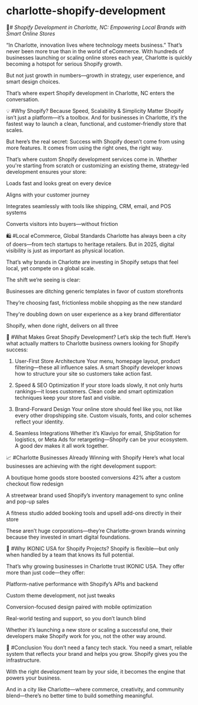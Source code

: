 # charlotte-shopify-development

🚀# *Shopify Development in Charlotte, NC: Empowering Local Brands with Smart Online Stores*

“In Charlotte, innovation lives where technology meets business.”
That’s never been more true than in the world of eCommerce. With hundreds of businesses launching or scaling online stores each year, Charlotte is quickly becoming a hotspot for serious Shopify growth.

But not just growth in numbers—growth in strategy, user experience, and smart design choices.

That’s where expert Shopify development in Charlotte, NC enters the conversation.

💡 #Why Shopify? Because Speed, Scalability & Simplicity Matter
Shopify isn’t just a platform—it’s a toolbox. And for businesses in Charlotte, it’s the fastest way to launch a clean, functional, and customer-friendly store that scales.

But here’s the real secret: Success with Shopify doesn’t come from using more features. It comes from using the right ones, the right way.

That’s where custom Shopify development services come in. Whether you're starting from scratch or customizing an existing theme, strategy-led development ensures your store:

Loads fast and looks great on every device

Aligns with your customer journey

Integrates seamlessly with tools like shipping, CRM, email, and POS systems

Converts visitors into buyers—without friction

🛍️ #Local eCommerce, Global Standards
Charlotte has always been a city of doers—from tech startups to heritage retailers. But in 2025, digital visibility is just as important as physical location.

That’s why brands in Charlotte are investing in Shopify setups that feel local, yet compete on a global scale.

The shift we’re seeing is clear:

Businesses are ditching generic templates in favor of custom storefronts

They’re choosing fast, frictionless mobile shopping as the new standard

They're doubling down on user experience as a key brand differentiator

Shopify, when done right, delivers on all three

🔧 #What Makes Great Shopify Development?
Let’s skip the tech fluff. Here’s what actually matters to Charlotte business owners looking for Shopify success:

1. User-First Store Architecture
Your menu, homepage layout, product filtering—these all influence sales. A smart Shopify developer knows how to structure your site so customers take action fast.

2. Speed & SEO Optimization
If your store loads slowly, it not only hurts rankings—it loses customers. Clean code and smart optimization techniques keep your store fast and visible.

3. Brand-Forward Design
Your online store should feel like you, not like every other dropshipping site. Custom visuals, fonts, and color schemes reflect your identity.

4. Seamless Integrations
Whether it’s Klaviyo for email, ShipStation for logistics, or Meta Ads for retargeting—Shopify can be your ecosystem. A good dev makes it all work together.

📈 #Charlotte Businesses Already Winning with Shopify
Here’s what local businesses are achieving with the right development support:

A boutique home goods store boosted conversions 42% after a custom checkout flow redesign

A streetwear brand used Shopify’s inventory management to sync online and pop-up sales

A fitness studio added booking tools and upsell add-ons directly in their store

These aren’t huge corporations—they’re Charlotte-grown brands winning because they invested in smart digital foundations.

💼 #Why IKONIC USA for Shopify Projects?
Shopify is flexible—but only when handled by a team that knows its full potential.

That’s why growing businesses in Charlotte trust IKONIC USA. They offer more than just code—they offer:

Platform-native performance with Shopify’s APIs and backend

Custom theme development, not just tweaks

Conversion-focused design paired with mobile optimization

Real-world testing and support, so you don’t launch blind

Whether it’s launching a new store or scaling a successful one, their developers make Shopify work for you, not the other way around.

📍 #Conclusion
You don’t need a fancy tech stack. You need a smart, reliable system that reflects your brand and helps you grow. Shopify gives you the infrastructure.

With the right development team by your side, it becomes the engine that powers your business.

And in a city like Charlotte—where commerce, creativity, and community blend—there’s no better time to build something meaningful.
